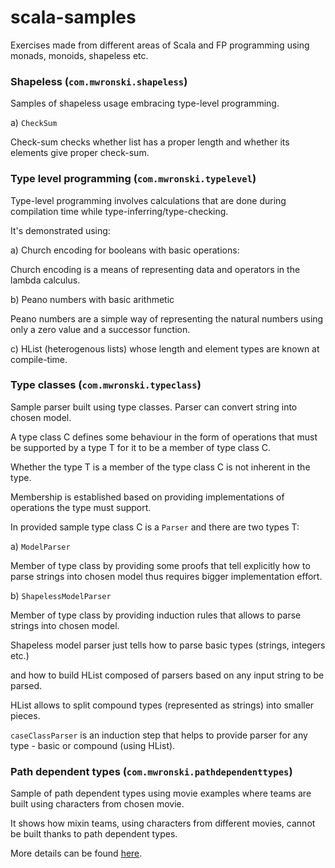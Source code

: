 # scala-samples

Exercises made from different areas of Scala and FP programming using monads, monoids, shapeless etc.

### Shapeless (`com.mwronski.shapeless`)

Samples of shapeless usage embracing type-level programming. 

a) `CheckSum`

Check-sum checks whether list has a proper length and whether its elements give proper check-sum.


### Type level programming (`com.mwronski.typelevel`)

Type-level programming involves calculations that are done during compilation time while type-inferring/type-checking.

It's demonstrated using:
 
a) Church encoding for booleans with basic operations:

Church encoding is a means of representing data and operators in the lambda calculus.

b) Peano numbers with basic arithmetic

Peano numbers are a simple way of representing the natural numbers using only a zero value and a successor function.

c) HList (heterogenous lists) whose length and element types are known at compile-time.

### Type classes (`com.mwronski.typeclass`)

Sample parser built using type classes. Parser can convert string into chosen model.

A type class C defines some behaviour in the form of operations that must be supported by a type T for it to be a member of type class C.

Whether the type T is a member of the type class C is not inherent in the type. 

Membership is established based on providing implementations of operations the type must support.

In provided sample type class C is a `Parser` and there are two types T:
 
a) `ModelParser` 
 
Member of type class by providing some proofs that tell explicitly how to parse strings into chosen model thus requires bigger implementation effort.

b) `ShapelessModelParser` 

Member of type class by providing induction rules that allows to parse strings into chosen model.
 
Shapeless model parser just tells how to parse basic types (strings, integers etc.) 

and how to build HList composed of parsers based on any input string to be parsed.
 
HList allows to split compound types (represented as strings) into smaller pieces.  

`caseClassParser` is an induction step that helps to provide parser for any type - basic or compound (using HList). 

### Path dependent types (`com.mwronski.pathdependenttypes`)

Sample of path dependent types using movie examples where teams are built using characters from chosen movie.

It shows how mixin teams, using characters from different movies, cannot be built thanks to path dependent types.

More details can be found [here](http://lampwww.epfl.ch/~amin/dot/fpdt.pdf).

